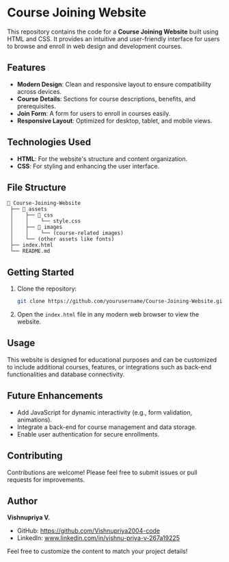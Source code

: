 
# Course Joining Website  

This repository contains the code for a **Course Joining Website** built using HTML and CSS. It provides an intuitive and user-friendly interface for users to browse and enroll in web design and development courses.  

## Features  

- **Modern Design**: Clean and responsive layout to ensure compatibility across devices.  
- **Course Details**: Sections for course descriptions, benefits, and prerequisites.  
- **Join Form**: A form for users to enroll in courses easily.  
- **Responsive Layout**: Optimized for desktop, tablet, and mobile views.  

## Technologies Used  

- **HTML**: For the website's structure and content organization.  
- **CSS**: For styling and enhancing the user interface.  

## File Structure  

```
📂 Course-Joining-Website  
 ├── 📂 assets  
 │    ├── 📂 css  
 │    │    └── style.css  
 │    ├── 📂 images  
 │    │    └── (course-related images)  
 │    └── (other assets like fonts)  
 ├── index.html  
 └── README.md  
```  

## Getting Started  

1. Clone the repository:  
   ```bash  
   git clone https://github.com/yourusername/Course-Joining-Website.git  
   ```  
2. Open the `index.html` file in any modern web browser to view the website.  

## Usage  

This website is designed for educational purposes and can be customized to include additional courses, features, or integrations such as back-end functionalities and database connectivity.  

## Future Enhancements  

- Add JavaScript for dynamic interactivity (e.g., form validation, animations).  
- Integrate a back-end for course management and data storage.  
- Enable user authentication for secure enrollments.  

## Contributing  

Contributions are welcome! Please feel free to submit issues or pull requests for improvements.  

## Author  

**Vishnupriya V.**  
- GitHub: https://github.com/Vishnupriya2004-code 
- LinkedIn: www.linkedin.com/in/vishnu-priya-v-267a19225


Feel free to customize the content to match your project details!
